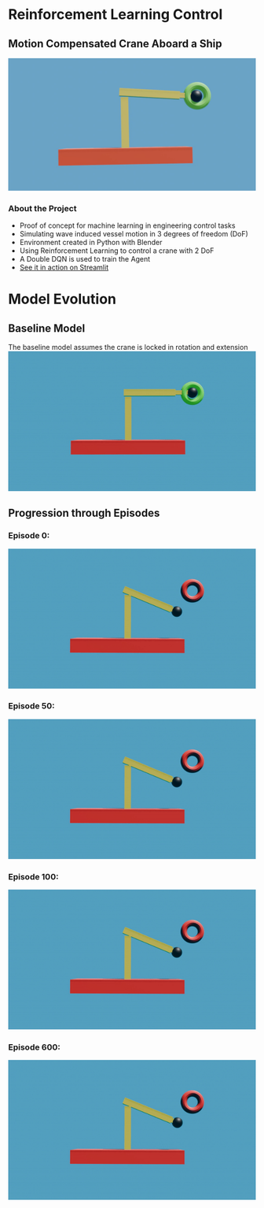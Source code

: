 # Reinforcement Learning Control
## Motion Compensated Crane Aboard a Ship

![RL Control Crane](/webpage/for_web/crane.png)

### About the Project
- Proof of concept for machine learning in engineering control tasks
- Simulating wave induced vessel motion in 3 degrees of freedom (DoF)
- Environment created in Python with Blender
- Using Reinforcement Learning to control a crane with 2 DoF
- A Double DQN is used to train the Agent
-  [See it in action on Streamlit](https://rl-control-xq2k2a7fzyrowkuptwl6yn.streamlit.app/)


# Model Evolution
## Baseline Model
The baseline model assumes the crane is locked in rotation and extension
![Baseline Model](/webpage/for_web/Baseline.gif)

## Progression through Episodes
### Episode 0:
![Episode 0](/webpage/for_web/ep=0.gif)

### Episode 50:
![Episode 50](/webpage/for_web/ep=50.gif)

### Episode 100:
![Episode 100](/webpage/for_web/ep=100.gif)

### Episode 600:
![BEpisode 600](/webpage/for_web/ep=600.gif)




<!-- Notes
######## INPUTS ##########

- X no. of episodes
    - Each episode is 60s [TBC]

### ACTION SPACE

The actions are relative to the current position of the crane, therefore, a unit of change is actioned on the position at time-step, $t-1$.

We have a discrete action space:

- Translate: -1, 0, 1 units
- Rotation: -1, 0, 1 units

Generating 9 different possible combinations, thus generating 9 different actions.

| Actions | unit_rotation | unit_translate | Q-value |
| --- | --- | --- | --- |
| 1 | -1 | -1 |  |
| 2 | -1 | 0 |  |
| 3 | -1 | 1 |  |
| 4 | 0 | -1 |  |
| 5 | 0 | 0 |  |
| 6 | 0 | 1 |  |
| 7 | 1 | -1 |  |
| 8 | 1 | 0 |  |
| 9 | 1 | 1 |  |

A unit of rotation and translation TBC.

### STATE SPACE

The state space is 2D (X,Z), i.e. environment, is a continuous space which is comprised of:

- The vessels movements;
    - vessel_x
    - vessel_z
    - vessel_ry
- and, the cranes movements;
    - crane_x
    - crane_ry

### WAVE HEIGHT

Storms are classified into 3-hour periods:

- the target seastate is 2.5m Hs - In a storm, of the largest 33% of waves, the mean height is Hs.
- The maximum wave height is 1.7 to 1.8x greater than the mean max height (2.5m). Statistically, we will  only see that impact the vessel once in a 3 hour period.
- Therefore, after 180 x 60s episodes, statistically we should have seen the greatest wave for the specified seas’ locational properties.

### WAVE PERIOD

- The spectrum is used to convert the peak-data from the frequency data to the time domain.
- The peak period is denoted by, Tp, whereby the peak period in the north sea is typically between Tp = 4 to 10s.
    - This describes how often, in time, our vessel is subjected to peak period waves.
    - Peak period wave is where a wave, of random amplitude, energy peaks around that period (i.e. the pressure that will be exerted onto the vessel).
    - Tp is the time between peak waves (i.e. periods).

### SEED

- The seed generates phase offset, creating different components with different wave lengths. Essentially, adding in randomness; preventing the vessel and waves being in-phase.

######## MODEL: DDQN ##########

Action space: Discrete
State space: Continuous
No. of NNs: 2
- Target
- Evaluation

### Epsilon

We will introduce an, $\epsilon$, to introduce randomness into the model, the degree of randomness diminishes the greater amount of training is done.
- This is done to encourage exploration and avoid getting stuck in a local minima.
- Its important to understand that the model knows nothing to start with. If u don’t explore to start it could just continue down an incorrect path with limited ability.
- Thats why ensuring enough episodes is vital otherwise it wont have seen enough data to learn the correct actions. -->
